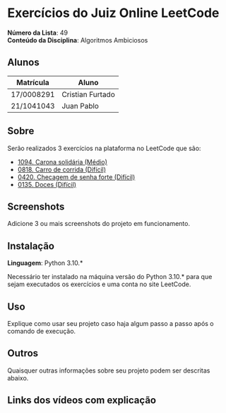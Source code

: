 # Exercícios do Juiz Online LeetCode

**Número da Lista**: 49<br>
**Conteúdo da Disciplina**: Algoritmos Ambiciosos<br>

## Alunos
|Matrícula | Aluno |
| -- | -- |
| 17/0008291  |  Cristian Furtado |
| 21/1041043 |  Juan Pablo |

## Sobre 
Serão realizados 3 exercícios na plataforma no LeetCode que são:

- <a href="https://leetcode.com/problems/car-pooling/description/">1094. Carona solidária (Médio)</a>
- <a href="https://leetcode.com/problems/race-car/description/">0818. Carro de corrida (Difícil)</a>
- <a href="https://leetcode.com/problems/strong-password-checker/description/">0420. Checagem de senha forte (Difícil)</a>
- <a href="https://leetcode.com/problems/candy/description/">0135. Doces (Difícil)</a>

## Screenshots
Adicione 3 ou mais screenshots do projeto em funcionamento.

## Instalação 
**Linguagem**: Python 3.10.*<br>

Necessário ter instalado na máquina versão do Python 3.10.* para que sejam executados os exercícios e uma conta no site LeetCode.

## Uso 
Explique como usar seu projeto caso haja algum passo a passo após o comando de execução.

## Outros 
Quaisquer outras informações sobre seu projeto podem ser descritas abaixo.

## Links dos vídeos com explicação




